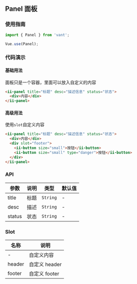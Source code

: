 ## Panel 面板

### 使用指南
``` javascript
import { Panel } from 'vant';

Vue.use(Panel);
```

### 代码演示

#### 基础用法
面板只是一个容器，里面可以放入自定义的内容

```html
<ii-panel title="标题" desc="描述信息" status="状态">
  <div>内容</div>
</ii-panel>
```

#### 高级用法
使用`slot`自定义内容

```html
<ii-panel title="标题" desc="描述信息" status="状态">
  <div>内容</div>
  <div slot="footer">
    <ii-button size="small">按钮</ii-button>
    <ii-button size="small" type="danger">按钮</ii-button>
  </div>
</ii-panel>
```

### API

| 参数 | 说明 | 类型 | 默认值 |
|-----------|-----------|-----------|-------------|
| title | 标题 | `String` | - |
| desc | 描述 | `String` | - |
| status | 状态 | `String` | - |

### Slot

| 名称 | 说明 |
|-----------|-----------|
| - | 自定义内容 |
| header | 自定义 header |
| footer | 自定义 footer |
